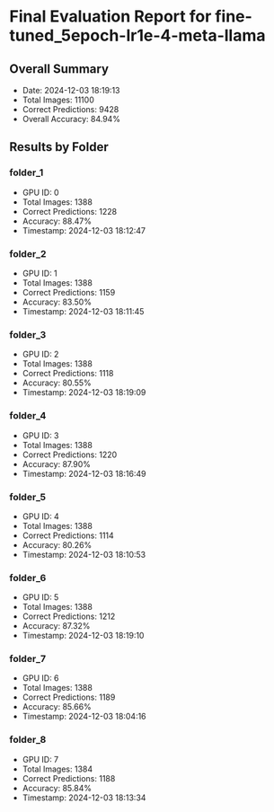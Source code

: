 # Final Evaluation Report for fine-tuned_5epoch-lr1e-4-meta-llama

## Overall Summary
- Date: 2024-12-03 18:19:13
- Total Images: 11100
- Correct Predictions: 9428
- Overall Accuracy: 84.94%

## Results by Folder

### folder_1
- GPU ID: 0
- Total Images: 1388
- Correct Predictions: 1228
- Accuracy: 88.47%
- Timestamp: 2024-12-03 18:12:47

### folder_2
- GPU ID: 1
- Total Images: 1388
- Correct Predictions: 1159
- Accuracy: 83.50%
- Timestamp: 2024-12-03 18:11:45

### folder_3
- GPU ID: 2
- Total Images: 1388
- Correct Predictions: 1118
- Accuracy: 80.55%
- Timestamp: 2024-12-03 18:19:09

### folder_4
- GPU ID: 3
- Total Images: 1388
- Correct Predictions: 1220
- Accuracy: 87.90%
- Timestamp: 2024-12-03 18:16:49

### folder_5
- GPU ID: 4
- Total Images: 1388
- Correct Predictions: 1114
- Accuracy: 80.26%
- Timestamp: 2024-12-03 18:10:53

### folder_6
- GPU ID: 5
- Total Images: 1388
- Correct Predictions: 1212
- Accuracy: 87.32%
- Timestamp: 2024-12-03 18:19:10

### folder_7
- GPU ID: 6
- Total Images: 1388
- Correct Predictions: 1189
- Accuracy: 85.66%
- Timestamp: 2024-12-03 18:04:16

### folder_8
- GPU ID: 7
- Total Images: 1384
- Correct Predictions: 1188
- Accuracy: 85.84%
- Timestamp: 2024-12-03 18:13:34

